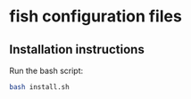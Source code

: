 # fish configuration files

## Installation instructions

Run the bash script:

```bash
bash install.sh
```
